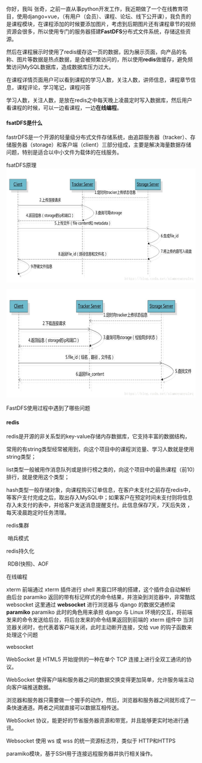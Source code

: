 你好，我叫 张奇，之前一直从事python开发工作，我近期做了一个在线教育项目，使用django+vue，（有用户（会员）、课程、论坛、线下公开课），我负责的是课程模块，在课程添加的时候要添加图片，考虑到后期图片还有课程章节的视频资源会很多，所以使用专门的服务器搭建**FastDFS**分布式文件系统，存储这些资源。

然后在课程展示时使用了redis缓存这一页的数据，因为展示页面，向产品的名称、图片等数据是热点数据，是会被频繁访问的，所以使用**redis**做缓存，避免频繁访问MySQL数据库，造成数据库压力过大。

在课程详情页面用户可以看到课程的学习人数，关注人数，讲师信息，课程章节信息，课程评论，学习笔记，课程问答

学习人数，关注人数，是放在redis之中每天晚上凌晨定时写入数据库，然后用户看课程的时候，可以一边看课程，一边**在线编程**。









#### fsatDFS是什么

fastrDFS是一个开源的轻量级分布式文件存储系统，由追踪服务器（tracker）、存储服务器（storage）和客户端（client）三部分组成，主要是解决海量数据存储问题，特别是适合以中小文件为载体的在线服务。

fsatDFS原理 ![](../img/FastDFS/q.png) 

![](../img\FastDFS\1.png) 

FastDFS使用过程中遇到了哪些问题



#### redis

redis是开源的非关系型的key-value存储内存数据库，它支持丰富的数据结构，

常用的有string类型经常被用到，向这个项目中的课程浏览量、学习人数就是使用string类型；

list类型一般被用作消息队列或是排行榜之类的，向这个项目中的最热课程（前10）排行，就是使用这个类型；

hash类型一般存储对象，向课程购买订单信息，在客户未支付之前存在redis中，等客户支付完成之后，取出存入MySQL中；如果客户在预定时间未支付则将信息存入未支付的表中，并给客户发送消息提醒支付。此信息保存7天，7天后失效 ，每天凌晨跑定时任务清理。

redis集群

​		哨兵模式

redis持久化

​		RDB(快照)、AOF





在线编程

xterm
前端通过 xterm 插件进行 shell 黑窗口环境的搭建，这个插件会自动解析由后台 paramiko 返回的带有标记样式的命令结果，并渲染到浏览器中，非常酷炫
websocket
这里通过 **websocket** 进行浏览器与 django 的数据交通桥梁
**paramiko** 
paramiko 此时的角色用来承担 django 与 Linux 环境的交互，将前端发来的命令发送给后台，将后台发来的命令结果返回到前端的 xterm 组件中
当浏览器关闭时，也代表着客户端关闭，此时主动断开连接，交给 vue 的钩子函数来处理这个问题



websocket

WebSocket 是 HTML5 开始提供的一种在单个 TCP 连接上进行全双工通讯的协议。

WebSocket 使得客户端和服务器之间的数据交换变得更加简单，允许服务端主动向客户端推送数据。

 浏览器和服务器只需要做一个握手的动作，然后，浏览器和服务器之间就形成了一条快速通道。两者之间就直接可以数据互相传送。 

  WebSocket 协议，能更好的节省服务器资源和带宽，并且能够更实时地进行通讯。 

 Websocket 使用 ws 或 wss 的统一资源标志符，类似于 HTTP和HTTPS

 paramiko模块，基于SSH用于连接远程服务器并执行相关操作。 









